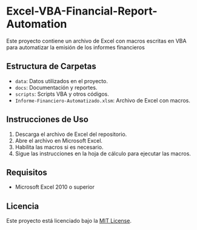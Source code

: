 # Excel-VBA-Financial-Report-Automation

Este proyecto contiene un archivo de Excel con macros escritas en VBA para automatizar la emisión de los informes financieros


## Estructura de Carpetas

- `data`: Datos utilizados en el proyecto.
- `docs`: Documentación y reportes.
- `scripts`: Scripts VBA y otros códigos.
- `Informe-Financiero-Automatizado.xlsm`: Archivo de Excel con macros.

## Instrucciones de Uso

1. Descarga el archivo de Excel del repositorio.
2. Abre el archivo en Microsoft Excel.
3. Habilita las macros si es necesario.
4. Sigue las instrucciones en la hoja de cálculo para ejecutar las macros.

## Requisitos

- Microsoft Excel 2010 o superior

## Licencia

Este proyecto está licenciado bajo la [MIT License](LICENSE).
